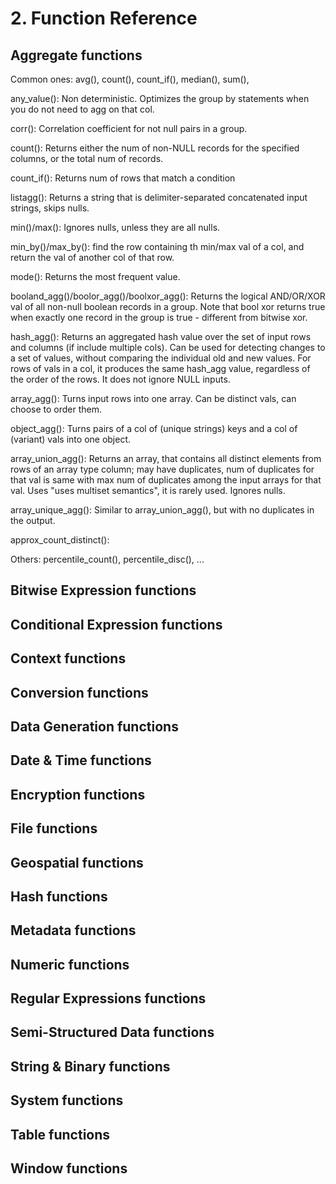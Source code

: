 # 2. Function Reference
## Aggregate functions
Common ones: avg(), count(), count_if(), median(), sum(), 

any_value(): Non deterministic. Optimizes the group by statements when you do not need to agg on that col.

corr(): Correlation coefficient for not null pairs in a group. 

count(): Returns either the num of non-NULL records for the specified columns, or the total num of records.

count_if(): Returns num of rows that match a condition

listagg(): Returns a string that is delimiter-separated concatenated input strings, skips nulls. 

min()/max(): Ignores nulls, unless they are all nulls. 

min_by()/max_by(): find the row containing th min/max val of a col, and return the val of another col of that row. 

mode(): Returns the most frequent value. 

booland_agg()/boolor_agg()/boolxor_agg(): Returns the logical AND/OR/XOR val of all non-null boolean records in a group. Note that bool xor returns true when exactly one record in the group is true - different from bitwise xor. 

hash_agg(): Returns an aggregated hash value over the set of input rows and columns (if include multiple cols). Can be used for detecting changes to a set of values, without comparing the individual old and new values. For rows of vals in a col, it produces the same hash_agg value, regardless of the order of the rows. It does not ignore NULL inputs. 

array_agg(): Turns input rows into one array. Can be distinct vals, can choose to order them. 

object_agg(): Turns pairs of a col of (unique strings) keys and a col of (variant) vals into one object. 

array_union_agg(): Returns an array, that contains all distinct elements from rows of an array type column; may have duplicates, num of duplicates for that val is same with max num of duplicates among the input arrays for that val. Uses "uses multiset semantics", it is rarely used. Ignores nulls. 

array_unique_agg(): Similar to array_union_agg(), but with no duplicates in the output. 

approx_count_distinct(): 


Others: percentile_count(), percentile_disc(), ...



## Bitwise Expression functions


## Conditional Expression functions


## Context functions


## Conversion functions


## Data Generation functions


## Date & Time functions


## Encryption functions


## File functions


## Geospatial functions


## Hash functions


## Metadata functions


## Numeric functions


## Regular Expressions functions


## Semi-Structured Data functions


## String & Binary functions


## System functions


## Table functions


## Window functions




































